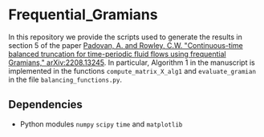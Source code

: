 # Frequential_Gramians

In this repository we provide the scripts used to generate the results in section 5 of the paper [Padovan, A. and Rowley, C.W. "Continuous-time balanced truncation for time-periodic fluid flows using frequential Gramians," arXiv:2208.13245](https://arxiv.org/pdf/2208.13245.pdf). In particular, Algorithm 1 in the manuscript is implemented in the functions `compute_matrix_X_alg1` and `evaluate_gramian` in the file <code>balancing_functions.py</code>.

## Dependencies
- Python modules `numpy` `scipy` `time` and `matplotlib`

